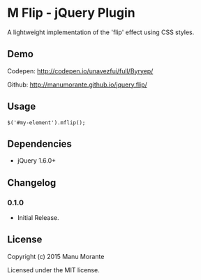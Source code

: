 M Flip - jQuery Plugin
=============================

A lightweight implementation of the 'flip' effect using CSS styles.

Demo
----

Codepen: http://codepen.io/unavezfui/full/Byryep/

Github: http://manumorante.github.io/jquery.flip/

Usage
------

	$('#my-element').mflip();

Dependencies
------------

* jQuery 1.6.0+


Changelog
---------

### 0.1.0
* Initial Release.

License
-------
Copyright (c) 2015 Manu Morante

Licensed under the MIT license.
